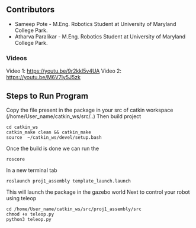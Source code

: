 ## Contributors
- Sameep Pote - M.Eng. Robotics Student at University of Maryland College Park. 
- Atharva Paralikar - M.Eng. Robotics Student at University of Maryland College Park. 

### Videos
Video 1: https://youtu.be/9r2kkl5v4UA
Video 2: https://youtu.be/M6V7ly5J5zk 

## Steps to Run Program
Copy the file present in the package in your src of catkin workspace (/home/User_name/catkin_ws/src/..)
Then build project
```
cd catkin_ws
catkin_make clean && catkin_make
source  ~/catkin_ws/devel/setup.bash
```
Once the build is done we can run the 
```
roscore
```
In a new terminal tab
```
roslaunch proj1_assembly template_launch.launch
```
This will launch the package in the gazebo world
Next to control your robot using teleop
```
cd /home/User_name/catkin_ws/src/proj1_assembly/src
chmod +x teleop.py
python3 teleop.py
```
